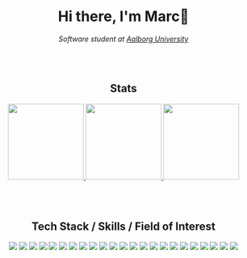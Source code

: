 <div align="center">
<h1>Hi there, I'm Marc👋</h1>

<p><em>Software student at <a href="https://www.en.aau.dk/">Aalborg University</a></em></p>

</br>
</br>

<!-- Stats --->
<h2>Stats</h2>

<!-- &theme=dark --->
<p align="center">
  <a href="https://github.com/Many5900">
    <img height="150em" src="https://github-readme-stats-six-ruby-41.vercel.app/api?username=Many5900&show_icons=true&hide=stars,issues,contribs&include_all_commits=true&count_private=true&hide_border=true&theme=github_dark_dimmed"/> 
  </a>
  <a href="https://github.com/Many5900">
    <img height="150em" src="https://github-readme-stats-six-ruby-41.vercel.app/api/top-langs/?username=Many5900&layout=compact&hide_border=true&theme=github_dark_dimmed"/>
  </a>
  <a href="https://github.com/Many5900">
    <img height="150em" src="https://streak-stats.demolab.com?user=Many5900&hide_border=true&theme=github_dark_dimmed"/>
  </a>
</p>

</br>
</br>

<!-- Tech Stack / Skills / Field of Interest --->
<h2>Tech Stack / Skills / Field of Interest</h2>
<div align="center">
  <!-- Rust --->
  <img src="https://img.shields.io/badge/-RUST-ce412b?style=for-the-badge&logo=rust&logoColor=ce412b&labelColor=282828">
  <!-- Go --->
  <!-- <img src="https://img.shields.io/badge/-GO-007d9c?style=for-the-badge&logo=go&logoColor=007d9c&labelColor=282828"> --->
  <!-- TypeScript --->
  <img src="https://img.shields.io/badge/-TYPESCRIPT-2f74bf?style=for-the-badge&logo=typescript&logoColor=2f74bf&labelColor=282828">
  <!-- JavaScript --->
  <img src="https://img.shields.io/badge/-JAVASCRIPT-efd81d?style=for-the-badge&logo=javascript&logoColor=efd81d&labelColor=282828">
  <!-- HTML --->
  <img src="https://img.shields.io/badge/-HTML-e44d26?style=for-the-badge&logo=html5&logoColor=e44d26&labelColor=282828">
  <!-- CSS --->
  <img src="https://img.shields.io/badge/-CSS-379ad5?style=for-the-badge&logo=css3&logoColor=379ad5&labelColor=282828">
  <!-- Svelte --->
  <img src="https://img.shields.io/badge/-SVELTE-ff3e00?style=for-the-badge&logo=svelte&logoColor=ff3e00&labelColor=282828">
  <!-- SvelteKit --->
  <img src="https://img.shields.io/badge/-SVELTEKIT-ff3e00?style=for-the-badge&logo=svelte&logoColor=ff3e00&labelColor=282828">
  <!-- TailwindCSS --->
  <img src="https://img.shields.io/badge/-Tailwind-38bdf8?style=for-the-badge&logo=tailwindcss&logoColor=38bdf8&labelColor=282828">
  <!-- Tauri --->
  <img src="https://img.shields.io/badge/-TAURI-24c8d8?style=for-the-badge&logo=tauri&logoColor=24c8d8&labelColor=282828">
  <!-- MeiliSearch --->
  <img src="https://img.shields.io/badge/-meilisearch-ff506c?style=for-the-badge&logo=meilisearch&logoColor=ff506c&labelColor=282828">
  <!-- SurrealDB --->
  <img src="https://img.shields.io/badge/-SURREALDB-fb00a3?style=for-the-badge&logo=surrealdb&logoColor=fb00a3&labelColor=282828">
  <!-- PocketBase --->
  <img src="https://img.shields.io/badge/-POCKETBASE-b8dbe4?style=for-the-badge&logo=pocketbase&logoColor=b8dbe4&labelColor=282828">
  <!-- Redis --->
  <img src="https://img.shields.io/badge/-REDIS-DC382D?style=for-the-badge&logo=redis&logoColor=DC382D&labelColor=282828">
  <!-- Docker --->
  <img src="https://img.shields.io/badge/-DOCKER-1d63ed?style=for-the-badge&logo=docker&logoColor=1d63ed&labelColor=282828">
  <!-- Kubernetes --->
  <img src="https://img.shields.io/badge/-KUBERNETES-326de6?style=for-the-badge&logo=kubernetes&logoColor=326de6&labelColor=282828">
  <!-- RabbitMQ --->
  <img src="https://img.shields.io/badge/-RABBITMQ-FF6600?style=for-the-badge&logo=rabbitmq&logoColor=FF6600&labelColor=282828">
  <!-- Prometheus --->
  <img src="https://img.shields.io/badge/-PROMETHEUS-e6522c?style=for-the-badge&logo=prometheus&logoColor=e6522c&labelColor=282828">
  <!-- Grafana --->
  <img src="https://img.shields.io/badge/-GRAFANA-ee5435?style=for-the-badge&logo=grafana&logoColor=ee5435&labelColor=282828">
  <!-- DigitalOcean --->
  <img src="https://img.shields.io/badge/-DIGITALOCEAN-0069f3?style=for-the-badge&logo=digitalocean&logoColor=0069fe&labelColor=282828">
  <!-- Postman --->
  <img src="https://img.shields.io/badge/-POSTMAN-ff6c37?style=for-the-badge&logo=postman&logoColor=ff6c37&labelColor=282828">
  <!-- Git --->
  <img src="https://img.shields.io/badge/-GIT-f05539?style=for-the-badge&logo=git&logoColor=f05539&labelColor=282828">
  <!-- GitHub --->
  <img src="https://img.shields.io/badge/-GITHUB-181717?style=for-the-badge&logo=github&logoColor=181717&labelColor=282828">
  <!-- VS Code --->
  <img src="https://img.shields.io/badge/-VSCODE-007ACC?style=for-the-badge&logo=visualstudiocode&logoColor=007ACC&labelColor=282828">
</div>



</div>






<!--
**Many5900/Many5900** is a ✨ _special_ ✨ repository because its `README.md` (this file) appears on your GitHub profile.

Here are some ideas to get you started:

- 🔭 I’m currently working on ...
- 🌱 I’m currently learning ...
- 👯 I’m looking to collaborate on ...
- 🤔 I’m looking for help with ...
- 💬 Ask me about ...
- 📫 How to reach me: ...
- 😄 Pronouns: ...
- ⚡ Fun fact: ...
-->
